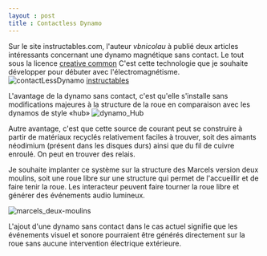```yaml
---
layout : post
title : Contactless Dynamo
---
```


Sur le site instructables.com,  l'auteur *vbnicolau* à publié deux articles intéressants concernant une dynamo magnétique sans contact. Le tout sous la licence [creative common](http://creativecommons.org/licenses/by-nc-sa/2.5/)   C'est cette technologie que je souhaite développer pour débuter avec l'électromagnétisme.  
![contactLessDynamo](http://www.instructables.com/files/orig/F9G/9G4N/FUI0U7IL/F9G9G4NFUI0U7IL.jpg)
[instructables](http://www.instructables.com/id/Contactless-dynamo-powering-bike-safety-lights/?ALLSTEPS)

L'avantage de la dynamo sans contact, c'est qu'elle s'installe sans modifications majeures à la structure de la roue en comparaison avec les dynamos de style «hub»
![dynamo_Hub](http://upload.wikimedia.org/wikipedia/commons/thumb/2/23/2009-11-28-fahrradmesse-by-RalfR-13.jpg/1024px-2009-11-28-fahrradmesse-by-RalfR-13.jpg)

Autre avantage,  c'est que cette source de courant peut se construire à partir de matériaux recyclés relativement faciles à trouver,  soit des aimants néodimium (présent dans les disques durs) ainsi que du fil de cuivre enroulé.  On peut en trouver des relais.

Je souhaite implanter ce système sur la structure des Marcels version deux moulins,  soit une roue libre sur une structure qui permet de l'accueillir et de faire tenir la roue.  Les interacteur peuvent faire tourner la roue libre et générer des événements audio lumineux.  

![marcels_deux-moulins](https://dl.dropboxusercontent.com/u/15569938/git/velokino/_posts/assets/IMG_20140630_142557.jpg)

L'ajout d'une dynamo sans contact dans le cas actuel signifie que les événements visuel et sonore pourraient être générés directement sur la roue sans aucune intervention électrique extérieure.



 






